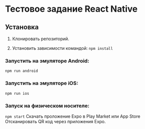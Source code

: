# Тестовое задание React Native

## Установка

1. Клонировать репозиторий.

2. Установить зависимости командой:
```npm install```

### Запустить на эмуляторе Android:
```npm run android```

### Запустить на эмуляторе iOS:
```npm run ios```

### Запуск на физическом носителе:
```npm start```
Скачать проложение Expo в Play Market или App Store
Отсканировать QR код через приложения Expo.

